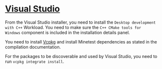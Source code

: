 # [Visual Studio](https://visualstudio.microsoft.com)

From the Visual Studio installer, you need to install the `Desktop development with C++` Workload. You need to make sure the `C++ CMake tools for Windows` component is included in the installation details panel.

You need to install [Vcpkg](https://vcpkg.io) and install Minetest dependencies as stated in the compilation documentation.

For the packages to be discoverable and used by Visual Studio, you need to run `vcpkg integrate install`.
